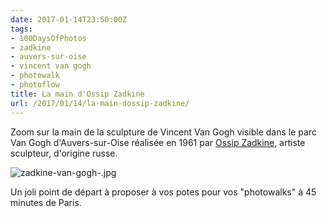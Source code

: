 ```yaml
---
date: 2017-01-14T23:50:00Z
tags:
- 100DaysOfPhotos
- zadkine
- auvers-sur-oise
- vincent van gogh
- photowalk
- photoflow
title: La main d'Ossip Zadkine
url: /2017/01/14/la-main-dossip-zadkine/
---
```


Zoom sur la main de la sculpture de Vincent Van Gogh visible dans le parc Van Gogh d'Auvers-sur-Oise réalisée en 1961 par [Ossip Zadkine](http://www.zadkine.paris.fr/fr/sa-biographie), artiste sculpteur, d'origine russe.

<span class="u-photo">![zadkine-van-gogh-.jpg](/img/auvers/zadkine-van-gogh.jpg)</span>

Un joli point de départ à proposer à vos potes pour vos "photowalks" à 45 minutes de Paris. 

